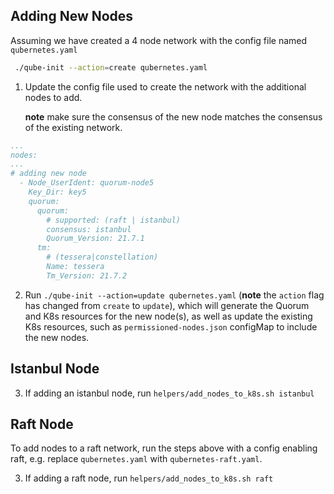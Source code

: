 ## Adding New Nodes 

Assuming we have created a 4 node network with the config file named `qubernetes.yaml`
```bash
 ./qube-init --action=create qubernetes.yaml
```

1. Update the config file used to create the network with the additional nodes to add.
 
   **note** make sure the consensus of the new node matches the consensus of the existing network.  
```yaml
...
nodes: 
...
# adding new node
  - Node_UserIdent: quorum-node5
    Key_Dir: key5
    quorum:
      quorum:
        # supported: (raft | istanbul)
        consensus: istanbul
        Quorum_Version: 21.7.1
      tm:
        # (tessera|constellation)
        Name: tessera
        Tm_Version: 21.7.2
```

2. Run `./qube-init --action=update qubernetes.yaml` (**note** the `action` flag has changed from `create` to `update`), 
   which will generate the Quorum and K8s resources for the new node(s), as well as update the existing K8s resources, 
   such as `permissioned-nodes.json` configMap to include the new nodes. 

## Istanbul Node
3. If adding an istanbul node, run `helpers/add_nodes_to_k8s.sh istanbul`

## Raft Node
To add nodes to a raft network, run the steps above with a config enabling raft, e.g. replace `qubernetes.yaml` with `qubernetes-raft.yaml`.

3. If adding a raft node, run `helpers/add_nodes_to_k8s.sh raft`
